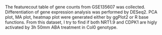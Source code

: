 The featurecout table of gene counts from GSE135607 was collected.
 Differentiation of gene expression analysis was performed by DESeq2.
 PCA plot, MA plot, heatmap plot were generated either by ggPlot2 or R base functions. 
From this dataset, I try to find if both NRT1.9 and CDPK1 are higly activated by 3h 50mm ABA treatment in Col0 genotype.
